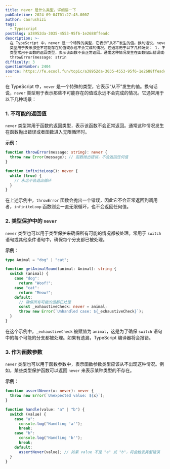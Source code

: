 ```yaml
---
title: never 是什么类型，详细讲一下
pubDatetime: 2024-09-04T01:27:45.000Z
author: caorushizi
tags:
  - Typescript
postSlug: a38952da-3035-4553-95f6-1e2688ffeadc
description: >-
  在 TypeScript 中，never 是一个特殊的类型，它表示“从不”发生的值。换句话说，never
  类型用于表示那些不可能存在的值或永远不会完成的情况。它通常用于以下几种场景： 1. 不可能的返回值 never
  类型常用于函数的返回类型，表示该函数不会正常返回。通常这种情况发生在函数抛出错误或者函数进入无限循环时。 示例： function
  throwError(message: strin
difficulty: 3
questionNumber: 2404
source: https://fe.ecool.fun/topic/a38952da-3035-4553-95f6-1e2688ffeadc
---
```


在 TypeScript 中，`never` 是一个特殊的类型，它表示“从不”发生的值。换句话说，`never` 类型用于表示那些不可能存在的值或永远不会完成的情况。它通常用于以下几种场景：

### **1. 不可能的返回值**

`never` 类型常用于函数的返回类型，表示该函数不会正常返回。通常这种情况发生在函数抛出错误或者函数进入无限循环时。

**示例**：

```typescript
function throwError(message: string): never {
  throw new Error(message); // 函数抛出错误，不会返回任何值
}

function infiniteLoop(): never {
  while (true) {
    // 永远不会退出循环
  }
}
```

在上述示例中，`throwError` 函数会抛出一个错误，因此它不会正常返回到调用者，`infiniteLoop` 函数则会一直无限循环，也不会返回任何值。

### **2. 类型保护中的 `never`**

`never` 类型也可以用于类型保护来确保所有可能的情况都被处理。常用于 `switch` 语句或其他条件语句中，确保每个分支都已被处理。

**示例**：

```typescript
type Animal = "dog" | "cat";

function getAnimalSound(animal: Animal): string {
  switch (animal) {
    case "dog":
      return "Woof!";
    case "cat":
      return "Meow!";
    default:
      // 确保所有可能的值都已处理
      const _exhaustiveCheck: never = animal;
      throw new Error(`Unhandled case: ${_exhaustiveCheck}`);
  }
}
```

在这个示例中，`_exhaustiveCheck` 被赋值为 `animal`，这是为了确保 `switch` 语句中的每个可能的分支都被处理。如果有遗漏，TypeScript 编译器将会报错。

### **3. 作为函数参数**

`never` 类型也可以用于函数参数中，表示函数参数类型应该从不出现这种情况。例如，某些类型保护函数可以返回 `never` 来表示某种类型的不存在。

**示例**：

```typescript
function assertNever(x: never): never {
  throw new Error(`Unexpected value: ${x}`);
}

function handle(value: "a" | "b") {
  switch (value) {
    case "a":
      console.log("Handling 'a'");
      break;
    case "b":
      console.log("Handling 'b'");
      break;
    default:
      assertNever(value); // 如果 value 不是 "a" 或 "b"，将会触发类型错误
  }
}
```
